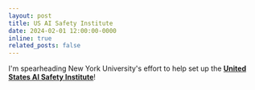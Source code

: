 ```yaml
---
layout: post
title: US AI Safety Institute
date: 2024-02-01 12:00:00-0000
inline: true
related_posts: false
---
```


I'm spearheading New York University's effort to help set up the **<a href="https://timrudner.com/scr" target="_blank">United States AI Safety Institute</a>**!
